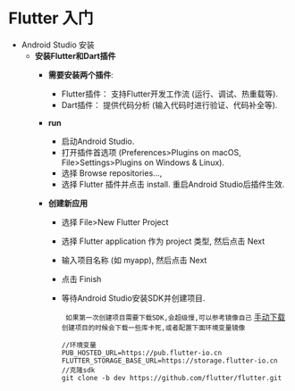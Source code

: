# Flutter 入门

- Android Studio 安装
  - **安装Flutter和Dart插件**
    - **需要安装两个插件**:
        - Flutter插件： 支持Flutter开发工作流 (运行、调试、热重载等).
        - Dart插件： 提供代码分析 (输入代码时进行验证、代码补全等).
    - **run**
      - 启动Android Studio.
      - 打开插件首选项 (Preferences>Plugins on macOS, File>Settings>Plugins on
        Windows & Linux).
      - 选择 Browse repositories…,
      - 选择 Flutter 插件并点击 install. 重启Android Studio后插件生效.

    - **创建新应用**
      - 选择 File>New Flutter Project
      - 选择 Flutter application 作为 project 类型, 然后点击 Next
      - 输入项目名称 (如 myapp), 然后点击 Next
      - 点击 Finish
      - 等待Android Studio安装SDK并创建项目.

        ` 如果第一次创建项目需要下载SDK,会超级慢,可以参考镜像自己`
        [手动下载](https://mirrors.tuna.tsinghua.edu.cn/flutter/flutter_infra/releases/stable/)`创建项目的时候会下载一些库卡死,或者配置下面环境变量镜像`

            //环境变量
            PUB_HOSTED_URL=https://pub.flutter-io.cn
            FLUTTER_STORAGE_BASE_URL=https://storage.flutter-io.cn
            //克隆sdk
            git clone -b dev https://github.com/flutter/flutter.git


